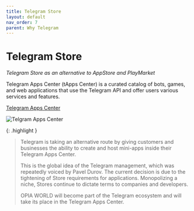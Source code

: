 ```yaml
---
title: Telegram Store
layout: default
nav_order: 7
parent: Why Telegram
---
```


# Telegram Store

_Telegram Store as an alternative to AppStore and PlayMarket_

Telegram Apps Center (tApps Center) is a curated catalog of bots, games, and web applications that use the Telegram API and offer users various services and features.

[Telegram Apps Center](https://www.tapps.center/ "Telegram Apps Center")

![Telgram Apps Center](/en/assets/images/telegram_apps.png "Telegram Apps Center")

{: .highlight }
> Telegram is taking an alternative route by giving customers and businesses the ability to create and host mini-apps inside their Telegram Apps Center.
>
> This is the global idea of the Telegram management, which was repeatedly voiced by Pavel Durov. The current decision is due to the tightening of Store requirements for applications. Monopolizing a niche, Stores continue to dictate terms to companies and developers.
>
> OPIA WORLD will become part of the Telegram ecosystem and will take its place in the Telegram Apps Center.